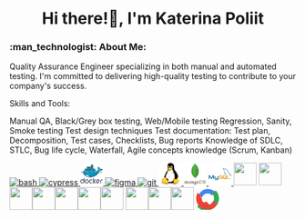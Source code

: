 <h1 align="center">Hi there!👋, I'm Katerina Poliit</h1>



<!-- <h3 align="center">  :man_technologist: About Me:

Quality Assurance Engineer specializing in both manual and automated testing. My goal is Committed to delivering high-quality testing to contribute to your company's success.</h3> -->
<h3>:man_technologist: About Me:</h3>

Quality Assurance Engineer specializing in both manual and automated testing. I'm committed to delivering high-quality testing to contribute to your company's success.


Skills and Tools:

Manual QA, Black/Grey box testing, Web/Mobile testing
Regression, Sanity, Smoke testing
Test design techniques
Test documentation: Test plan, Decomposition, Test cases, Checklists, Bug reports
Knowledge of SDLC, STLC, Bug life cycle, Waterfall, Agile concepts knowledge (Scrum, Kanban)

<p align="left"> <a href="https://www.gnu.org/software/bash/" target="_blank" rel="noreferrer"> <img src="https://www.vectorlogo.zone/logos/gnu_bash/gnu_bash-icon.svg" alt="bash" width="40" height="40"/> </a> <a href="https://www.cypress.io" target="_blank" rel="noreferrer"> <img src="https://raw.githubusercontent.com/simple-icons/simple-icons/6e46ec1fc23b60c8fd0d2f2ff46db82e16dbd75f/icons/cypress.svg" alt="cypress" width="40" height="40"/> </a> <a href="https://www.docker.com/" target="_blank" rel="noreferrer"> <img src="https://raw.githubusercontent.com/devicons/devicon/master/icons/docker/docker-original-wordmark.svg" alt="docker" width="40" height="40"/> </a> <a href="https://www.figma.com/" target="_blank" rel="noreferrer"> <img src="https://www.vectorlogo.zone/logos/figma/figma-icon.svg" alt="figma" width="40" height="40"/> </a> <a href="https://git-scm.com/" target="_blank" rel="noreferrer"> <img src="https://www.vectorlogo.zone/logos/git-scm/git-scm-icon.svg" alt="git" width="40" height="40"/> </a> </a> <a href="https://www.linux.org/" target="_blank" rel="noreferrer"> <img src="https://raw.githubusercontent.com/devicons/devicon/master/icons/linux/linux-original.svg" alt="linux" width="40" height="40"/> </a> <a href="https://www.mongodb.com/" target="_blank" rel="noreferrer"> <img src="https://raw.githubusercontent.com/devicons/devicon/master/icons/mongodb/mongodb-original-wordmark.svg" alt="mongodb" width="40" height="40"/> </a> <a href="https://www.mysql.com/" target="_blank" rel="noreferrer"> <img src="https://raw.githubusercontent.com/devicons/devicon/master/icons/mysql/mysql-original-wordmark.svg" alt="mysql" width="40" height="40"/> </a> <img src="https://cdn.jsdelivr.net/gh/devicons/devicon@latest/icons/notion/notion-original.svg" width="40" height="40" />
<img src="https://cdn.jsdelivr.net/gh/devicons/devicon@latest/icons/androidstudio/androidstudio-original-wordmark.svg" width="40" height="40" /><img src="https://cdn.jsdelivr.net/gh/devicons/devicon@latest/icons/dbeaver/dbeaver-original.svg" width="40" height="40" /><img src="https://cdn.jsdelivr.net/gh/devicons/devicon@latest/icons/githubcodespaces/githubcodespaces-original.svg" width="40" height="40" /><img src="https://cdn.jsdelivr.net/gh/devicons/devicon@latest/icons/javascript/javascript-original.svg" width="40" height="40" /><img src="https://cdn.jsdelivr.net/gh/devicons/devicon@latest/icons/jira/jira-original-wordmark.svg" width="40" height="40" /><img src="https://cdn.jsdelivr.net/gh/devicons/devicon@latest/icons/playwright/playwright-original.svg" width="40" height="40" />
<img src="https://cdn.jsdelivr.net/gh/devicons/devicon@latest/icons/swagger/swagger-original.svg" width="40" height="40" /><img src="https://cdn.jsdelivr.net/gh/devicons/devicon@latest/icons/trello/trello-original.svg" width="40" height="40" /><img src="https://cdn.jsdelivr.net/gh/devicons/devicon@latest/icons/vscode/vscode-original.svg" width="40" height="40" /> <svg xmlns="http://www.w3.org/2000/svg" viewBox="0 0 48 48" width="40" height="40">
  <path fill="#4285F4" d="M24 4c6.5 0 12.3 2.6 16.6 6.9l-7.1 7.1C31.5 15 27.9 13.4 24 13.4c-5.7 0-10.4 3.9-12 9.2L6.4 15C9.5 8.8 16.2 4 24 4z"></path>
  <path fill="#34A853" d="M48 24c0-6.6-2.6-12.6-7-17l-7.1 7.1C36.3 16 37.7 19.8 37.7 24c0 8.8-7.1 15.8-15.8 15.8-5.2 0-9.8-2.4-12.7-6.2l-7.1 7.1c4.5 5.7 11.5 9.3 19.8 9.3C37.3 48 48 37.3 48 24z"></path>
  <path fill="#FBBC05" d="M10.2 32.9c-2.6-4.5-2.6-10 0-14.5L3 12.1C-1.1 18.6-1.1 29.4 3 35.9L10.2 32.9z"></path>
  <path fill="#EA4335" d="M24 37.7c5.7 0 10.4-3.9 12-9.2l7.6 7.6c-2.6 6.6-9.3 11.3-16.9 11.3C10.7 48 0 37.3 0 24c0-4.4 1.3-8.5 3.5-12.1l7.1 7.1C9.8 21 9 22.4 9 24c0 4.4 3.6 8 8 8 1.7 0 3.2-0.5 4.5-1.4l7.1 7.1c-2.8 1.7-6 2.7-9.6 2.7-7.2 0-13.3-5.4-14.4-12.5l7.1-7.1C10.6 30.1 16.9 37.7 24 37.7z"></path>
</svg>









</p>




